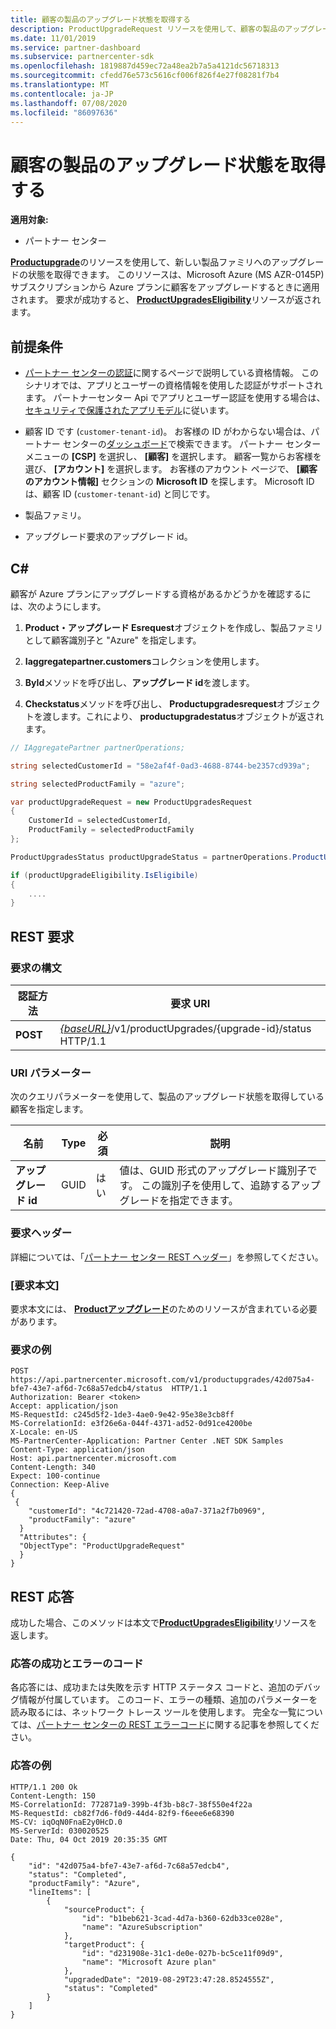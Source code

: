 ```yaml
---
title: 顧客の製品のアップグレード状態を取得する
description: ProductUpgradeRequest リソースを使用して、顧客の製品のアップグレードの状態を、新しい製品ファミリに (たとえば、Azure プランの Microsoft Azure (MS AZR-5P) サブスクリプションから) 確認できます。
ms.date: 11/01/2019
ms.service: partner-dashboard
ms.subservice: partnercenter-sdk
ms.openlocfilehash: 1819887d459ec72a48ea2b7a5a4121dc56718313
ms.sourcegitcommit: cfedd76e573c5616cf006f826f4e27f08281f7b4
ms.translationtype: MT
ms.contentlocale: ja-JP
ms.lasthandoff: 07/08/2020
ms.locfileid: "86097636"
---
```

# <a name="get-the-product-upgrade-status-for-a-customer"></a>顧客の製品のアップグレード状態を取得する

**適用対象:**

- パートナー センター

[**Productupgrade**](product-upgrade-resources.md#productupgraderequest)のリソースを使用して、新しい製品ファミリへのアップグレードの状態を取得できます。 このリソースは、Microsoft Azure (MS AZR-0145P) サブスクリプションから Azure プランに顧客をアップグレードするときに適用されます。 要求が成功すると、 [**ProductUpgradesEligibility**](product-upgrade-resources.md#productupgradeseligibility)リソースが返されます。

## <a name="prerequisites"></a>前提条件

- [パートナー センターの認証](partner-center-authentication.md)に関するページで説明している資格情報。 このシナリオでは、アプリとユーザーの資格情報を使用した認証がサポートされます。 パートナーセンター Api でアプリとユーザー認証を使用する場合は、[セキュリティで保護されたアプリモデル](enable-secure-app-model.md)に従います。

- 顧客 ID です (`customer-tenant-id`)。 お客様の ID がわからない場合は、パートナー センターの[ダッシュボード](https://partner.microsoft.com/dashboard)で検索できます。 パートナー センター メニューの **[CSP]** を選択し、 **[顧客]** を選択します。 顧客一覧からお客様を選び、 **[アカウント]** を選択します。 お客様のアカウント ページで、 **[顧客のアカウント情報]** セクションの **Microsoft ID** を探します。 Microsoft ID は、顧客 ID (`customer-tenant-id`) と同じです。

- 製品ファミリ。

- アップグレード要求のアップグレード id。

## <a name="c"></a>C\#

顧客が Azure プランにアップグレードする資格があるかどうかを確認するには、次のようにします。

1. **Product・アップグレード Esrequest**オブジェクトを作成し、製品ファミリとして顧客識別子と "Azure" を指定します。

2. **Iaggregatepartner.customers**コレクションを使用します。

3. **ById**メソッドを呼び出し、**アップグレード id**を渡します。

4. **Checkstatus**メソッドを呼び出し、 **Productupgradesrequest**オブジェクトを渡します。これにより、 **productupgradestatus**オブジェクトが返されます。

```csharp
// IAggregatePartner partnerOperations;

string selectedCustomerId = "58e2af4f-0ad3-4688-8744-be2357cd939a";

string selectedProductFamily = "azure";

var productUpgradeRequest = new ProductUpgradesRequest
{
    CustomerId = selectedCustomerId,
    ProductFamily = selectedProductFamily
};

ProductUpgradesStatus productUpgradeStatus = partnerOperations.ProductUpgrades.ById(selectedUpgradeId).CheckStatus(productUpgradeRequest);

if (productUpgradeEligibility.IsEligibile)
{
    ....
}

```

## <a name="rest-request"></a>REST 要求

### <a name="request-syntax"></a>要求の構文

| 認証方法   | 要求 URI |
|----------|-----------------------------------------------------------------------------------------------|
| **POST** | [*{baseURL}*](partner-center-rest-urls.md)/v1/productUpgrades/{upgrade-id}/status HTTP/1.1 |

### <a name="uri-parameter"></a>URI パラメーター

次のクエリパラメーターを使用して、製品のアップグレード状態を取得している顧客を指定します。

| 名前               | Type | 必須 | 説明                                                                                 |
|--------------------|------|----------|---------------------------------------------------------------------------------------------|
| **アップグレード id** | GUID | はい | 値は、GUID 形式のアップグレード識別子です。 この識別子を使用して、追跡するアップグレードを指定できます。 |

### <a name="request-headers"></a>要求ヘッダー

詳細については、「[パートナー センター REST ヘッダー](headers.md)」を参照してください。

### <a name="request-body"></a>[要求本文]

要求本文には、 [**Productアップグレード**](product-upgrade-resources.md#productupgraderequest)のためのリソースが含まれている必要があります。

### <a name="request-example"></a>要求の例

```http
POST https://api.partnercenter.microsoft.com/v1/productupgrades/42d075a4-bfe7-43e7-af6d-7c68a57edcb4/status  HTTP/1.1
Authorization: Bearer <token>
Accept: application/json
MS-RequestId: c245d5f2-1de3-4ae0-9e42-95e38e3cb8ff
MS-CorrelationId: e3f26e6a-044f-4371-ad52-0d91ce4200be
X-Locale: en-US
MS-PartnerCenter-Application: Partner Center .NET SDK Samples
Content-Type: application/json
Host: api.partnercenter.microsoft.com
Content-Length: 340
Expect: 100-continue
Connection: Keep-Alive
{
 {
    "customerId": "4c721420-72ad-4708-a0a7-371a2f7b0969",
    "productFamily": "azure"
  }
  "Attributes": {
  "ObjectType": "ProductUpgradeRequest"
  }
}
```

## <a name="rest-response"></a>REST 応答

成功した場合、このメソッドは本文で[**ProductUpgradesEligibility**](product-upgrade-resources.md#productupgradeseligibility)リソースを返します。

### <a name="response-success-and-error-codes"></a>応答の成功とエラーのコード

各応答には、成功または失敗を示す HTTP ステータス コードと、追加のデバッグ情報が付属しています。 このコード、エラーの種類、追加のパラメーターを読み取るには、ネットワーク トレース ツールを使用します。 完全な一覧については、[パートナー センターの REST エラーコード](error-codes.md)に関する記事を参照してください。

### <a name="response-example"></a>応答の例

```http
HTTP/1.1 200 Ok
Content-Length: 150
MS-CorrelationId: 772871a9-399b-4f3b-b8c7-38f550e4f22a
MS-RequestId: cb82f7d6-f0d9-44d4-82f9-f6eee6e68390
MS-CV: iqOqN0FnaE2y0HcD.0
MS-ServerId: 030020525
Date: Thu, 04 Oct 2019 20:35:35 GMT

{
    "id": "42d075a4-bfe7-43e7-af6d-7c68a57edcb4",
    "status": "Completed",
    "productFamily": "Azure",
    "lineItems": [
        {
            "sourceProduct": {
                "id": "b1beb621-3cad-4d7a-b360-62db33ce028e",
                "name": "AzureSubscription"
            },
            "targetProduct": {
                "id": "d231908e-31c1-de0e-027b-bc5ce11f09d9",
                "name": "Microsoft Azure plan"
            },
            "upgradedDate": "2019-08-29T23:47:28.8524555Z",
            "status": "Completed"
        }
    ]
}

```
